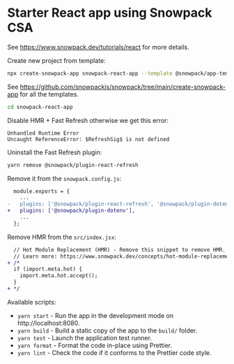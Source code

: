 # Starter React app using Snowpack CSA

See https://www.snowpack.dev/tutorials/react for more details.

Create new project from template:
```bash
npx create-snowpack-app snowpack-react-app --template @snowpack/app-template-react --use-yarn
```

See https://github.com/snowpackjs/snowpack/tree/main/create-snowpack-app for all the templates.

```bash
cd snowpack-react-app
```

Disable HMR + Fast Refresh otherwise we get this error:
```
Unhandled Runtime Error
Uncaught ReferenceError: $RefreshSig$ is not defined
```

Uninstall the Fast Refresh plugin:
```bash
yarn remove @snowpack/plugin-react-refresh
```

Remove it from the `snowpack.config.js`:
```diff
  module.exports = {
    ...
-   plugins: ['@snowpack/plugin-react-refresh', '@snowpack/plugin-dotenv'],
+   plugins: ['@snowpack/plugin-dotenv'],
    ...
  };
```

Remove  HMR from the `src/index.jsx`:
```diff
  // Hot Module Replacement (HMR) - Remove this snippet to remove HMR.
  // Learn more: https://www.snowpack.dev/concepts/hot-module-replacement
+ /*
  if (import.meta.hot) {
    import.meta.hot.accept();
  }
+ */
```

Available scripts:
- `yarn start` - Run the app in the development mode on http://localhost:8080.
- `yarn build` - Build a static copy of the app to the `build/` folder.
- `yarn test` - Launch the application test runner.
- `yarn format` - Format the code in-place using Prettier.
- `yarn lint` - Check the code if it conforms to the Prettier code style.
